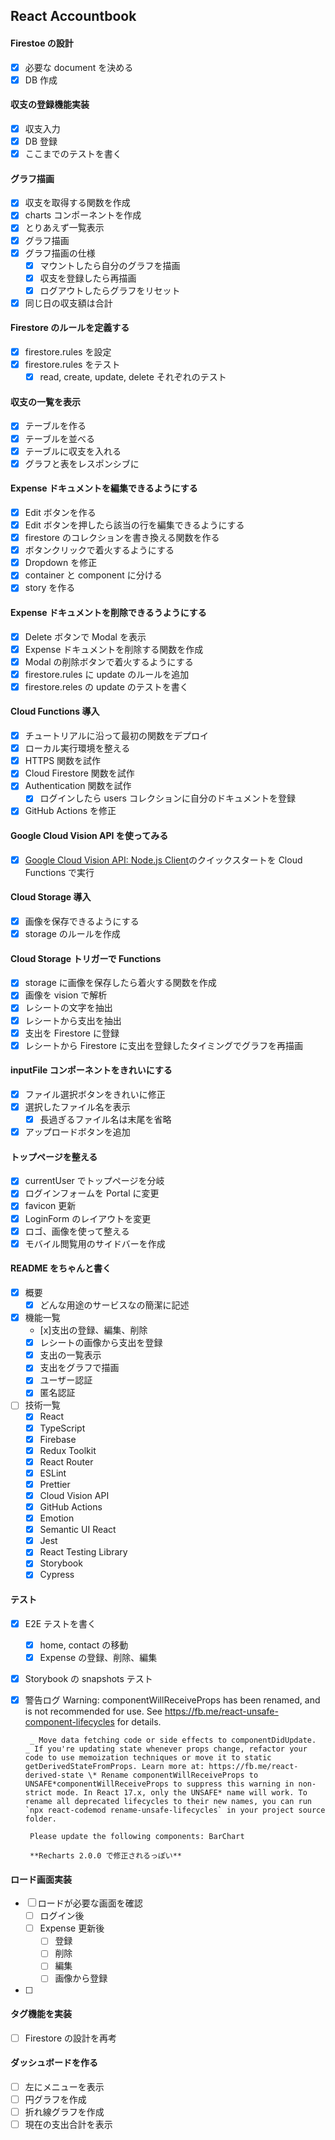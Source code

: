 ## React Accountbook

#### Firestoe の設計

- [x] 必要な document を決める
- [x] DB 作成

#### 収支の登録機能実装

- [x] 収支入力
- [x] DB 登録
- [x] ここまでのテストを書く

#### グラフ描画

- [x] 収支を取得する関数を作成
- [x] charts コンポーネントを作成
- [x] とりあえず一覧表示
- [x] グラフ描画
- [x] グラフ描画の仕様
  - [x] マウントしたら自分のグラフを描画
  - [x] 収支を登録したら再描画
  - [x] ログアウトしたらグラフをリセット
- [x] 同じ日の収支額は合計

#### Firestore のルールを定義する

- [x] firestore.rules を設定
- [x] firestore.rules をテスト
  - [x] read, create, update, delete それぞれのテスト

#### 収支の一覧を表示

- [x] テーブルを作る
- [x] テーブルを並べる
- [x] テーブルに収支を入れる
- [x] グラフと表をレスポンシブに

#### Expense ドキュメントを編集できるようにする

- [x] Edit ボタンを作る
- [x] Edit ボタンを押したら該当の行を編集できるようにする
- [x] firestore のコレクションを書き換える関数を作る
- [x] ボタンクリックで着火するようにする
- [x] Dropdown を修正
- [x] container と component に分ける
- [x] story を作る

#### Expense ドキュメントを削除できるうようにする

- [x] Delete ボタンで Modal を表示
- [x] Expense ドキュメントを削除する関数を作成
- [x] Modal の削除ボタンで着火するようにする
- [x] firestore.rules に update のルールを追加
- [x] firestore.reles の update のテストを書く

#### Cloud Functions 導入

- [x] チュートリアルに沿って最初の関数をデプロイ
- [x] ローカル実行環境を整える
- [x] HTTPS 関数を試作
- [x] Cloud Firestore 関数を試作
- [x] Authentication 関数を試作
  - [x] ログインしたら users コレクションに自分のドキュメントを登録
- [x] GitHub Actions を修正

#### Google Cloud Vision API を使ってみる

- [x] [Google Cloud Vision API: Node.js Client](https://github.com/googleapis/nodejs-vision#quickstart)のクイックスタートを Cloud Functions で実行

#### Cloud Storage 導入

- [x] 画像を保存できるようにする
- [x] storage のルールを作成

#### Cloud Storage トリガーで Functions

- [x] storage に画像を保存したら着火する関数を作成
- [x] 画像を vision で解析
- [x] レシートの文字を抽出
- [x] レシートから支出を抽出
- [x] 支出を Firestore に登録
- [x] レシートから Firestore に支出を登録したタイミングでグラフを再描画

#### inputFile コンポーネントをきれいにする

- [x] ファイル選択ボタンをきれいに修正
- [x] 選択したファイル名を表示
  - [x] 長過ぎるファイル名は末尾を省略
- [x] アップロードボタンを追加

#### トップページを整える

- [x] currentUser でトップページを分岐
- [x] ログインフォームを Portal に変更
- [x] favicon 更新
- [x] LoginForm のレイアウトを変更
- [x] ロゴ、画像を使って整える
- [x] モバイル閲覧用のサイドバーを作成

#### README をちゃんと書く

- [x] 概要
  - [x] どんな用途のサービスなの簡潔に記述
- [x] 機能一覧
  - [x]支出の登録、編集、削除
  - [x] レシートの画像から支出を登録
  - [x] 支出の一覧表示
  - [x] 支出をグラフで描画
  - [x] ユーザー認証
  - [x] 匿名認証
- [ ] 技術一覧
  - [x] React
  - [x] TypeScript
  - [x] Firebase
  - [x] Redux Toolkit
  - [x] React Router
  - [x] ESLint
  - [x] Prettier
  - [x] Cloud Vision API
  - [x] GitHub Actions
  - [x] Emotion
  - [x] Semantic UI React
  - [x] Jest
  - [x] React Testing Library
  - [x] Storybook
  - [x] Cypress

#### テスト

- [x] E2E テストを書く
  - [x] home, contact の移動
  - [x] Expense の登録、削除、編集
- [x] Storybook の snapshots テスト
- [x] 警告ログ
      Warning: componentWillReceiveProps has been renamed, and is not recommended for use. See https://fb.me/react-unsafe-component-lifecycles for details.
        
       _ Move data fetching code or side effects to componentDidUpdate.
      _ If you're updating state whenever props change, refactor your code to use memoization techniques or move it to static getDerivedStateFromProps. Learn more at: https://fb.me/react-derived-state \* Rename componentWillReceiveProps to UNSAFE*componentWillReceiveProps to suppress this warning in non-strict mode. In React 17.x, only the UNSAFE* name will work. To rename all deprecated lifecycles to their new names, you can run `npx react-codemod rename-unsafe-lifecycles` in your project source folder.
        
       Please update the following components: BarChart
        
       **Recharts 2.0.0 で修正されるっぽい**

#### ロード画面実装

- [ ] ロードが必要な画面を確認
  - [ ] ログイン後
  - [ ] Expense 更新後
    - [ ] 登録
    - [ ] 削除
    - [ ] 編集
    - [ ] 画像から登録
- [ ]

#### タグ機能を実装

- [ ] Firestore の設計を再考

#### ダッシュボードを作る

- [ ] 左にメニューを表示
- [ ] 円グラフを作成
- [ ] 折れ線グラフを作成
- [ ] 現在の支出合計を表示
